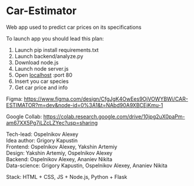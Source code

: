 # Car-Estimator
Web app used to predict car prices on its specifications

To launch app you should lead this plan:
1) Launch pip install requirements.txt
2) Launch backend/analyze.py
3) Download node.js
4) Launch node server.js
5) Open [localhost](http://localhost:80/) :port 80
6) Insert you car species
7) Get car price and info

Figma: https://www.figma.com/design/CfgJgK4OwEes9OjVOWYBWi/CAR-ESTIMATOR?m=dev&node-id=0%3A1&t=NAbd90A9XBCEjKmu-1

Google Collab: https://colab.research.google.com/drive/10jpg2uX0paPm-am67XX5Pg7iLZcLZYec?usp=sharing 

Tech-lead: Ospelnikov Alexey\
Idea author: Grigory Kapustin\
Frontend: Ospelnikov Alexey, Yakshin Artemiy\
Design: Yakshin Artemiy, Ospelnikov Alexey\
Backend: Ospelnikov Alexey, Ananiev Nikita\
Data-science: Grigory Kapustin, Ospelnikov Alexey, Ananiev Nikita


Stack: HTML + CSS, JS + Node.js, Python + Flask
